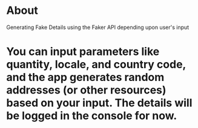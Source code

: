 # About
Generating Fake Details using the Faker API depending upon user's input

# You can input parameters like quantity, locale, and country code, and the app generates random addresses (or other resources) based on your input. The details will be logged in the console for now.
